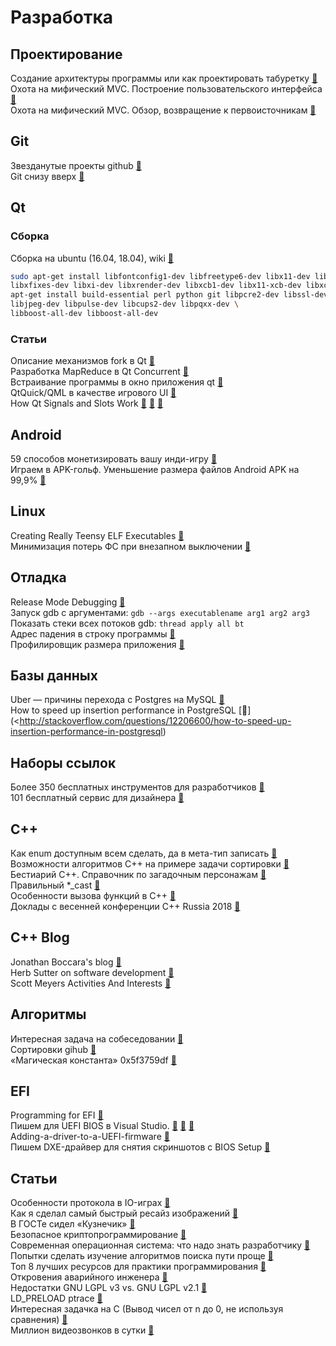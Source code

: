 # Разработка

## Проектирование
Создание архитектуры программы или как проектировать табуретку [&#128279;](https://habrahabr.ru/post/276593/) </br>
Охота на мифический MVC. Построение пользовательского интерфейса [&#128279;](https://habrahabr.ru/post/322700/) </br>
Охота на мифический MVC. Обзор, возвращение к первоисточникам [&#128279;](https://habrahabr.ru/post/321050/) </br>

## Git
Звезданутые проекты github [&#128279;](https://github.com/mehelme?tab=stars) </br>
Git снизу вверх [&#128279;](https://habrahabr.ru/company/intel/blog/344962/) </br>

## Qt
### Сборка
Сборка на ubuntu (16.04, 18.04), wiki [&#128279;](https://wiki.qt.io/Building_Qt_5_from_Git)
```bash
sudo apt-get install libfontconfig1-dev libfreetype6-dev libx11-dev libxext-dev \
libxfixes-dev libxi-dev libxrender-dev libxcb1-dev libx11-xcb-dev libxcb-glx0-dev \
apt-get install build-essential perl python git libpcre2-dev libssl-dev \
libjpeg-dev libpulse-dev libcups2-dev libpqxx-dev \
libboost-all-dev libboost-all-dev 
```

### Статьи
Описание механизмов fork в Qt [&#128279;](https://www.macieira.org/blog/2012/07/forkfd-part-4-proposed-solutions/) </br>
Разработка MapReduce в Qt Concurrent  [&#128279;](https://habrahabr.ru/post/311090/) </br>
Встраивание программы в окно приложения qt  [&#128279;](https://www.linux.org.ru/forum/development/12400079) </br>
QtQuick/QML в качестве игрового UI [&#128279;](https://habrahabr.ru/post/303722/) </br>
How Qt Signals and Slots Work [&#128279;](https://woboq.com/blog/how-qt-signals-slots-work.html) [&#128279;](https://woboq.com/blog/how-qt-signals-slots-work-part2-qt5.html) [&#128279;](https://woboq.com/blog/how-qt-signals-slots-work-part3-queuedconnection.html) </br>


## Android
59 способов монетизировать вашу инди-игру [&#128279;](https://habrahabr.ru/post/322916/) </br>
Играем в APK-гольф. Уменьшение размера файлов Android APK на 99,9% [&#128279;](https://habrahabr.ru/post/339938/) </br>

## Linux
Creating Really Teensy ELF Executables [&#128279;](http://www.muppetlabs.com/~breadbox/software/tiny/teensy.html) </br>
Минимизация потерь ФС при внезапном выключении [&#128279;](https://www.linux.org.ru/forum/development/12058078) </br>

## Отладка
Release Mode Debugging [&#128279;](http://accu.org/index.php/journals/1412) </br>
Запуск gdb с аргументами: `gdb --args executablename arg1 arg2 arg3` </br>
Показать стеки всех потоков gdb: `thread apply all bt` </br>
Адрес падения в строку программы [&#128279;](https://stackoverflow.com/questions/7648642/how-to-use-the-addr2line-command-in-linux) </br>
Профилировщик размера приложения [&#128279;](https://github.com/google/bloaty) </br>

## Базы данных
Uber — причины перехода с Postgres на MySQL [&#128279;](https://habrahabr.ru/company/centosadmin/blog/322624/) </br>
How to speed up insertion performance in PostgreSQL [&#128279;](<http://stackoverflow.com/questions/12206600/how-to-speed-up-insertion-performance-in-postgresql) </br>

## Наборы ссылок
Более 350 бесплатных инструментов для разработчиков [&#128279;](https://habrahabr.ru/company/it-grad/blog/270589/) </br>
101 бесплатный сервис для дизайнера [&#128279;](https://habrahabr.ru/company/pixli/blog/325866/) </br>

## C++
Как enum доступным всем сделать, да в мета-тип записать [&#128279;](https://habrahabr.ru/post/314486/) </br>
Возможности алгоритмов C++ на примере задачи сортировки [&#128279;](http://artlang.net/article/view/10/) </br>
Бестиарий С++. Справочник по загадочным персонажам [&#128279;](https://habrahabr.ru/company/mailru/blog/341584/) </br>
Правильный *_cast [&#128279;](https://stackoverflow.com/questions/332030/when-should-static-cast-dynamic-cast-const-cast-and-reinterpret-cast-be-used) </br>
Особенности вызова функций в С++ [&#128279;](https://habr.com/post/414443/) </br>
Доклады с весенней конференции С++ Russia 2018 [&#128279;](https://habr.com/company/pvs-studio/blog/418645/) </br>

## C++ Blog
Jonathan Boccara's blog [&#128279;](https://www.fluentcpp.com/) </br>
Herb Sutter on software development [&#128279;](https://herbsutter.com/) </br>
Scott Meyers Activities And Interests [&#128279;](http://scottmeyers.blogspot.com/) </br>

## Алгоритмы
Интересная задача на собеседовании [&#128279;](http://artlang.net/article/view/6/) </br>
Сортировки gihub [&#128279;](https://github.com/Morwenn/cpp-sort) </br>
«Магическая константа» 0x5f3759df [&#128279;](https://habrahabr.ru/company/infopulse/blog/336110/) </br>

## EFI
Programming for EFI [&#128279;](http://www.rodsbooks.com/efi-programming/hello.html) </br>
Пишем для UEFI BIOS в Visual Studio. [&#128279;](https://habrahabr.ru/post/338264/) [&#128279;](https://habrahabr.ru/post/338404/) [&#128279;](https://habrahabr.ru/post/338634/) </br>
Adding-a-driver-to-a-UEFI-firmware [&#128279;](https://github.com/pbatard/efifs/wiki/Adding-a-driver-to-a-UEFI-firmware) </br>
Пишем DXE-драйвер для снятия скриншотов с BIOS Setup [&#128279;](https://habrahabr.ru/post/274463/) </br>

## Статьи
Особенности протокола в IO-играх [&#128279;](https://habrahabr.ru/post/323466/) </br>
Как я сделал самый быстрый ресайз изображений [&#128279;](https://habrahabr.ru/post/321744/) </br>
В ГОСТе сидел «Кузнечик» [&#128279;](https://habrahabr.ru/post/266359/) </br>
Безопасное криптопрограммирование [&#128279;](https://habrahabr.ru/post/268113/) </br>
Современная операционная система: что надо знать разработчику [&#128279;](https://habrahabr.ru/company/oleg-bunin/blog/310848/) </br>
Попытки сделать изучение алгоритмов поиска пути проще [&#128279;](https://habrahabr.ru/post/323650/) </br>
Топ 8 лучших ресурсов для практики программирования  [&#128279;](https://habr.com/post/414009) </br>
Откровения аварийного инженера [&#128279;](https://habr.com/post/354444/) </br>
Недостатки GNU LGPL v3 vs. GNU LGPL v2.1 [&#128279;](https://softwareengineering.stackexchange.com/questions/114588/downsides-of-gnu-lgpl-v3-vs-gnu-lgpl-v2-1) </br>
LD_PRELOAD ptrace [&#128279;](http://mips42.altervista.org/ld_preload.php) </br>
Интересная задачка на С (Вывод чисел от n до 0, не используя сравнения) [&#128279;](https://habr.com/post/428343) </br>
Миллион видеозвонков в сутки [&#128279;](https://habr.com/company/oleg-bunin/blog/428217) </br>


